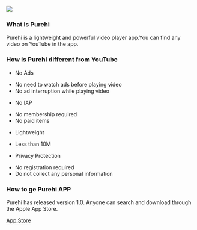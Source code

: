 ![](https://cdn.dribbble.com/userupload/8260107/file/original-2037e41954bc40296273ea2188d82213.jpg?compress=1&resize=1600x960)
### What is Purehi
Purehi is a lightweight and powerful video player app.You can find any video on YouTube in the app.

### How is Purehi different from YouTube
* No Ads
- No need to watch ads before playing video
- No ad interruption while playing video
  
* No IAP
- No membership required
- No paid items

* Lightweight
- Less than 10M
  
* Privacy Protection
- No registration required
- Do not collect any personal information

### How to ge Purehi APP
Purehi has released version 1.0.
Anyone can search and download through the Apple App Store.

[App Store](https://apps.apple.com/us/app/purehi-hd-videos-photos/id6450441346?uo=4)

<!--
**Purehi/Purehi** is a ✨ _special_ ✨ repository because its `README.md` (this file) appears on your GitHub profile.

Here are some ideas to get you started:

- 🔭 I’m currently working on ...
- 🌱 I’m currently learning ...
- 👯 I’m looking to collaborate on ...
- 🤔 I’m looking for help with ...
- 💬 Ask me about ...
- 📫 How to reach me: ...
- 😄 Pronouns: ...
- ⚡ Fun fact: ...
-->
